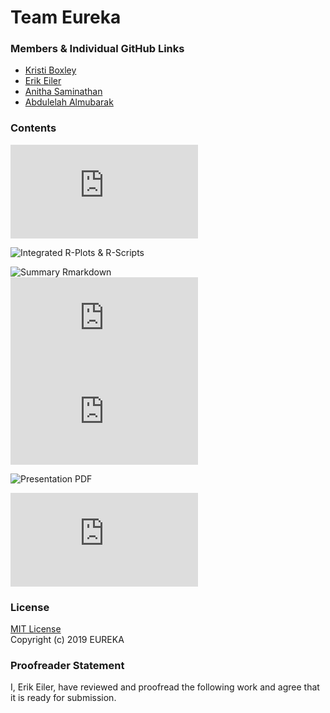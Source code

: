 # Team Eureka

### Members & Individual GitHub Links
* [Kristi Boxley](https://github.com/kboxley)
* [Erik Eiler](https://github.com/eeiler)
* [Anitha Saminathan](https://github.com/anitha1987)
* [Abdulelah Almubarak](https://github.com/Abdulelah01)

### Contents
![Audience Profile](https://github.com/Abdulelah01/EUREKA/blob/master/GitRepoPackage/AudienceProfile.md)

![Integrated R-Plots & R-Scripts](https://github.com/Abdulelah01/EUREKA/blob/master/GitRepoPackage/Integrated_Rplots_R%20scripts.rmd)

![Summary Rmarkdown](https://github.com/Abdulelah01/EUREKA/blob/master/GitRepoPackage/Summary_8086.rmd)  
![Summary HTML](https://github.com/Abdulelah01/EUREKA/blob/master/GitRepoPackage/Summary_8086.html)  
![References](https://github.com/Abdulelah01/EUREKA/blob/master/GitRepoPackage/References.md)  

![Presentation PDF]()

![Contribution](https://github.com/Abdulelah01/EUREKA/blob/master/GitRepoPackage/Contribution.md)

### License
[MIT License](https://github.com/Abdulelah01/EUREKA/blob/master/LICENSE)  
Copyright (c) 2019 EUREKA

### Proofreader Statement
I, Erik Eiler, have reviewed and proofread the following work and agree that it is ready for submission.
